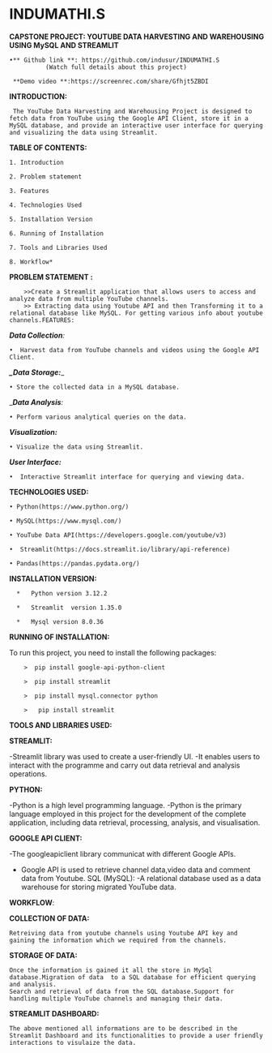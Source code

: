 # INDUMATHI.S

**CAPSTONE PROJECT: YOUTUBE DATA HARVESTING AND WAREHOUSING USING MySQL AND STREAMLIT**
   
    •** Github link **: https://github.com/indusur/INDUMATHI.S
              (Watch full details about this project)
	      
     **Demo video **:https://screenrec.com/share/Gfhjt5ZBDI

**INTRODUCTION:**
	
     The YouTube Data Harvesting and Warehousing Project is designed to fetch data from YouTube using the Google API Client, store it in a MySQL database, and provide an interactive user interface for querying and visualizing the data using Streamlit.

**TABLE OF CONTENTS:**

    1. Introduction
        
    2. Problem statement
    
    3. Features
    
    4. Technologies Used
    
    5. Installation Version
    
    6. Running of Installation
    
    7. Tools and Libraries Used
    
    8. Workflow*

**PROBLEM STATEMENT :**

        >>Create a Streamlit application that allows users to access and analyze data from multiple YouTube channels. 
        >> Extracting data using Youtube API and then Transforming it to a relational database like MySQL. For getting various info about youtube channels.FEATURES:

_**Data Collection**:_

    •  Harvest data from YouTube channels and videos using the Google API Client.

_**_Data Storage:**__ 

    • Store the collected data in a MySQL database.

__**Data Analysis**:_ 

    • Perform various analytical queries on the data.

_**Visualization:**_

    • Visualize the data using Streamlit.

_**User Interface:**_

    •  Interactive Streamlit interface for querying and viewing data.

**TECHNOLOGIES USED:**

    • Python(https://www.python.org/)
    
    • MySQL(https://www.mysql.com/)
    
    • YouTube Data API(https://developers.google.com/youtube/v3)
    
    •  Streamlit(https://docs.streamlit.io/library/api-reference)
    
    • Pandas(https://pandas.pydata.org/)

**INSTALLATION VERSION:**

      *   Python version 3.12.2
      
      *   Streamlit  version 1.35.0
      
      *   Mysql version 8.0.36

**RUNNING OF INSTALLATION:**

To run this project, you need to install the following packages:

        >  pip install google-api-python-client
	
        >  pip install streamlit
	
        >  pip install mysql.connector python
	
        >   pip install streamlit

**TOOLS AND LIBRARIES USED:**

**STREAMLIT:**

-Streamlit library was used to create a user-friendly UI.
-It enables users to interact with the programme and carry out data retrieval and analysis operations.

**PYTHON:**

-Python is a high level programming language.
-Python is the primary language employed in this project for the development of the complete application, including data retrieval, processing, analysis, and visualisation.

**GOOGLE API CLIENT:**

-The googleapiclient library communicat with different Google APIs.
- Google API is used to retrieve channel data,video data and  comment data from Youtube.
 SQL (MySQL): 
-A relational database used as a data warehouse for storing migrated YouTube data.

**WORKFLOW**:

**COLLECTION OF DATA:**

	Retreiving data from youtube channels using Youtube API key and gaining the information which we required from the channels.

**STORAGE OF DATA:**

	Once the information is gained it all the store in MySql database.Migration of data  to a SQL database for efficient querying and analysis.
	Search and retrieval of data from the SQL database.Support for handling multiple YouTube channels and managing their data.

**STREAMLIT DASHBOARD:**

	The above mentioned all informations are to be described in the Streamlit Dashboard and its functionalities to provide a user friendly interactions to visulaize the data.

